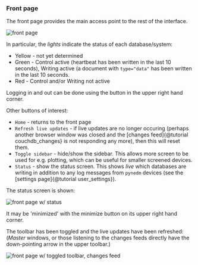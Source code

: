 ### Front page

The front page provides the main access point to the rest of the interface.

![front page](frontpage.png)

In particular, the *lights* indicate the status of each database/system:

  * Yellow - not yet determined
  * Green - Control active (heartbeat has been written in the last 10 seconds),
Writing active (a document with `type="data"` has been written in the last 10
seconds.
  * Red - Control and/or Writing not active

Logging in and out can be done using the button in the upper right hand corner.

Other buttons of interest:

* `Home` - returns to the front page
* `Refresh live updates` - if live updates are no longer occuring (perhaps
another browser window was closed and the [changes feed]{@tutorial couchdb_changes}
 is not responding any more), then this will reset them.
* `Toggle sidebar` - hide/show the sidebar.  This allows more screen to be used
for e.g. plotting, which can be useful for smaller screened devices.
* `Status` - show the status screen.  This shows *live* which databases are
writing in addition to any log messages from `pynedm` devices (see the
[settings page]{@tutorial user_settings}).

The status screen is shown:

![front page w/ status](frontpage_status.png)

It may be 'minimized' with the minimize button on its upper right hand corner.

The toolbar has been toggled and the live updates have been refreshed:
(_Master_ windows, or those listening to the changes feeds directly have the
down-pointing arrow in the upper toolbar.)

![front page w/ toggled toolbar, changes feed](frontpage_toggle_live.png)
